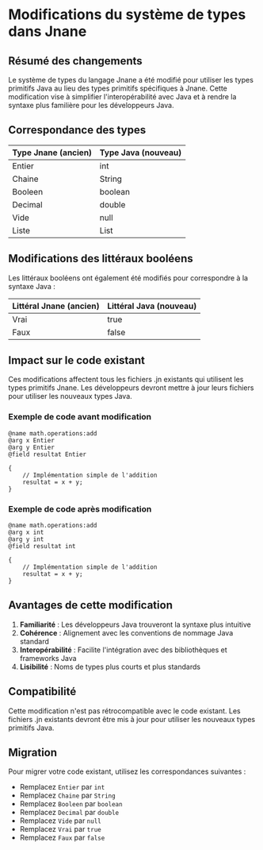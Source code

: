 # Modifications du système de types dans Jnane

## Résumé des changements

Le système de types du langage Jnane a été modifié pour utiliser les types primitifs Java au lieu des types primitifs spécifiques à Jnane. Cette modification vise à simplifier l'interopérabilité avec Java et à rendre la syntaxe plus familière pour les développeurs Java.

## Correspondance des types

| Type Jnane (ancien) | Type Java (nouveau) |
|---------------------|---------------------|
| Entier              | int                 |
| Chaine              | String              |
| Booleen             | boolean             |
| Decimal             | double              |
| Vide                | null                |
| Liste               | List                |

## Modifications des littéraux booléens

Les littéraux booléens ont également été modifiés pour correspondre à la syntaxe Java :

| Littéral Jnane (ancien) | Littéral Java (nouveau) |
|-------------------------|-------------------------|
| Vrai                    | true                    |
| Faux                    | false                   |

## Impact sur le code existant

Ces modifications affectent tous les fichiers .jn existants qui utilisent les types primitifs Jnane. Les développeurs devront mettre à jour leurs fichiers pour utiliser les nouveaux types Java.

### Exemple de code avant modification

```jnane
@name math.operations:add
@arg x Entier
@arg y Entier
@field resultat Entier

{
    // Implémentation simple de l'addition
    resultat = x + y;
}
```

### Exemple de code après modification

```jnane
@name math.operations:add
@arg x int
@arg y int
@field resultat int

{
    // Implémentation simple de l'addition
    resultat = x + y;
}
```

## Avantages de cette modification

1. **Familiarité** : Les développeurs Java trouveront la syntaxe plus intuitive
2. **Cohérence** : Alignement avec les conventions de nommage Java standard
3. **Interopérabilité** : Facilite l'intégration avec des bibliothèques et frameworks Java
4. **Lisibilité** : Noms de types plus courts et plus standards

## Compatibilité

Cette modification n'est pas rétrocompatible avec le code existant. Les fichiers .jn existants devront être mis à jour pour utiliser les nouveaux types primitifs Java.

## Migration

Pour migrer votre code existant, utilisez les correspondances suivantes :

- Remplacez `Entier` par `int`
- Remplacez `Chaine` par `String`
- Remplacez `Booleen` par `boolean`
- Remplacez `Decimal` par `double`
- Remplacez `Vide` par `null`
- Remplacez `Vrai` par `true`
- Remplacez `Faux` par `false`
